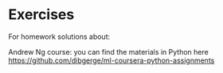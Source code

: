 # Exercises
For homework solutions about:

Andrew Ng course: you can find the materials in Python here https://github.com/dibgerge/ml-coursera-python-assignments
